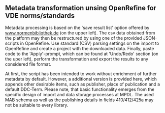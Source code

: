 ## Metadata transformation unsing OpenRefine for VDE norms/standards

Metadata processing is based on the 'save result list' option offered by www.normenbibliothek.de (on the upper left). The csv data obtained from the platform may then be restructured by using one of the provided JSON-scripts in OpenRefine. Use standard (CSV) parsing settings on the import to OpenRefine and create a project with the downloaded data. Finally, paste code to the 'Apply'-prompt, which can be found at 'Undo/Redo' section (on the uper left), perform the transformation and export the results to any considered file format.

At first, the script has been intended to work without enrichment of further metadata by default. However, a additional version is provided here, which appends other desirable items, such as publisher, place of publication and a default DDC-Term. Please note, that basic functionality emerges from the specific design of import and data storage processes at MPDL. The used MAB schema as well as the publishing details in fields 410/412/425a may not be suitable to every library.
